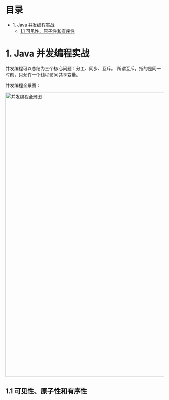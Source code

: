
# 目录

- [1. Java 并发编程实战](#1-java-并发编程实战)
  - [1.1 可见性、原子性和有序性](#11-可见性原子性和有序性)

# 1. Java 并发编程实战

  并发编程可以总结为三个核心问题：分工、同步、互斥。
  所谓互斥，指的是同一时刻，只允许一个线程访问共享变量。

  并发编程全景图：

  <img src='https://static001.geekbang.org/resource/image/11/65/11e0c64618c04edba52619f41aaa3565.png' width=900 alt='并发编程全景图'> </img></div>

  ## 1.1 可见性、原子性和有序性

  